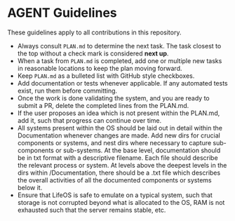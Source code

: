 # AGENT Guidelines

These guidelines apply to all contributions in this repository.

* Always consult `PLAN.md` to determine the next task. The task closest to the top without a check mark is considered **next up**.
* When a task from `PLAN.md` is completed, add one or multiple new tasks in reasonable locations to keep the plan moving forward.
* Keep `PLAN.md` as a bulleted list with GitHub style checkboxes.
* Add documentation or tests whenever applicable. If any automated tests exist, run them before committing.
* Once the work is done validating the system, and you are ready to submit a PR, delete the completed lines from the PLAN.md.
* If the user proposes an idea which is not present within the PLAN.md, add it, such that progress can continue over time.
* All systems present within the OS should be laid out in detail within the Documentation whenever changes are made. Add new dirs for crucial components or systems, and nest dirs where necessary to capture sub-components or sub-systems. At the base level, documentation should be in txt format with a descriptive filename. Each file should describe the relevant process or system. At levels above the deepest levels in the dirs within /Documentation, there should be a .txt file which describes the overall activities of all the documented components or systems below it.
* Ensure that LifeOS is safe to emulate on a typical system, such that storage is not corrupted beyond what is allocated to the OS, RAM is not exhausted such that the server remains stable, etc.